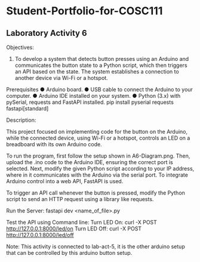 # Student-Portfolio-for-COSC111


## Laboratory Activity 6

Objectives:

1. To develop a system that detects button presses using an Arduino and communicates the button state to a Python script, which then triggers an API based on the state. The system establishes a connection to another device via Wi-Fi or a hotspot. 


Prerequisites
● Arduino board.
● USB cable to connect the Arduino to your computer.
● Arduino IDE installed on your system.
● Python (3.x) with pySerial, requests and FastAPI installed.
pip install pyserial requests fastapi[standard]


Description:

This project focused on implementing code for the button on the Arduino, while the connected device, using Wi-Fi or a hotspot, controls an LED on a breadboard with its own Arduino code.

To run the program, first follow the setup shown in A6-Diagram.png. Then, upload the .ino code to the Arduino IDE, ensuring the correct port is selected. Next, modify the given Python script according to your IP address, where in it communicates with the Arduino via the serial port. To integrate Arduino control into a web API, FastAPI is used.

To trigger an API call whenever the button is pressed, modify the Python script to send an HTTP request using a library like requests.

Run the Server:
fastapi dev <name_of_file>.py

Test the API using Command line:
Turn LED On: curl -X POST http://127.0.0.1:8000/led/on
Turn LED Off: curl -X POST http://127.0.0.1:8000/led/off

Note: This activity is connected to lab-act-5, it is the other arduino setup that can be controlled by this arduino button setup.

